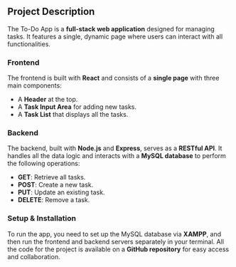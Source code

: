 ## **Project Description**

The To-Do App is a **full-stack web application** designed for managing tasks. It features a single, dynamic page where users can interact with all functionalities.

### **Frontend**
The frontend is built with **React** and consists of a **single page** with three main components:
* A **Header** at the top.
* A **Task Input Area** for adding new tasks.
* A **Task List** that displays all the tasks.

### **Backend**
The backend, built with **Node.js** and **Express**, serves as a **RESTful API**. It handles all the data logic and interacts with a **MySQL database** to perform the following operations:
* **GET**: Retrieve all tasks.
* **POST**: Create a new task.
* **PUT**: Update an existing task.
* **DELETE**: Remove a task.

### **Setup & Installation**
To run the app, you need to set up the MySQL database via **XAMPP**, and then run the frontend and backend servers separately in your terminal. All the code for the project is available on a **GitHub repository** for easy access and collaboration.
